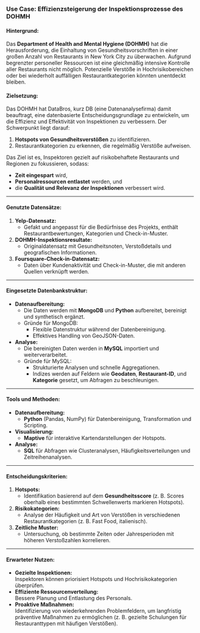 ### **Use Case: Effizienzsteigerung der Inspektionsprozesse des DOHMH**

#### **Hintergrund:**
Das **Department of Health and Mental Hygiene (DOHMH)** hat die Herausforderung, die Einhaltung von Gesundheitsvorschriften in einer großen Anzahl von Restaurants in New York City zu überwachen. Aufgrund begrenzter personeller Ressourcen ist eine gleichmäßig intensive Kontrolle aller Restaurants nicht möglich. Potenzielle Verstöße in Hochrisikobereichen oder bei wiederholt auffälligen Restaurantkategorien könnten unentdeckt bleiben. 

#### **Zielsetzung:**
Das DOHMH hat DataBros, kurz DB (eine Datenanalysefirma) damit beauftragt, eine datenbasierte Entscheidungsgrundlage zu entwickeln, um die Effizienz und Effektivität von Inspektionen zu verbessern. Der Schwerpunkt liegt darauf:  
1. **Hotspots von Gesundheitsverstößen** zu identifizieren.  
2. Restaurantkategorien zu erkennen, die regelmäßig Verstöße aufweisen.  

Das Ziel ist es, Inspektoren gezielt auf risikobehaftete Restaurants und Regionen zu fokussieren, sodass:  
- **Zeit eingespart** wird,  
- **Personalressourcen entlastet** werden, und  
- die **Qualität und Relevanz der Inspektionen** verbessert wird.  

---

#### **Genutzte Datensätze:**
1. **Yelp-Datensatz:**  
   - Gefakt und angepasst für die Bedürfnisse des Projekts, enthält Restaurantbewertungen, Kategorien und Check-in-Muster.  
2. **DOHMH-Inspektionsresultate:**  
   - Originaldatensatz mit Gesundheitsnoten, Verstoßdetails und geografischen Informationen.  
3. **Foursquare-Check-in-Datensatz:**  
   - Daten über Kundenaktivität und Check-in-Muster, die mit anderen Quellen verknüpft werden.  

---

#### **Eingesetzte Datenbankstruktur:**
- **Datenaufbereitung:**  
  - Die Daten werden mit **MongoDB** und **Python** aufbereitet, bereinigt und synthetisch ergänzt.  
  - Gründe für MongoDB:
    - Flexible Datenstruktur während der Datenbereinigung.
    - Effektives Handling von GeoJSON-Daten.  
- **Analyse:**  
  - Die bereinigten Daten werden in **MySQL** importiert und weiterverarbeitet.  
  - Gründe für MySQL:
    - Strukturierte Analysen und schnelle Aggregationen.
    - Indizes werden auf Feldern wie **Geodaten**, **Restaurant-ID**, und **Kategorie** gesetzt, um Abfragen zu beschleunigen.  

---

#### **Tools und Methoden:**
- **Datenaufbereitung:**  
  - **Python** (Pandas, NumPy) für Datenbereinigung, Transformation und Scripting.  
- **Visualisierung:**  
  - **Maptive** für interaktive Kartendarstellungen der Hotspots.  
- **Analyse:**  
  - **SQL** für Abfragen wie Clusteranalysen, Häufigkeitsverteilungen und Zeitreihenanalysen.  

---

#### **Entscheidungskriterien:**
1. **Hotspots:**  
   - Identifikation basierend auf dem **Gesundheitsscore** (z. B. Scores oberhalb eines bestimmten Schwellenwerts markieren Hotspots).  
2. **Risikokategorien:**  
   - Analyse der Häufigkeit und Art von Verstößen in verschiedenen Restaurantkategorien (z. B. Fast Food, italienisch).  
3. **Zeitliche Muster:**  
   - Untersuchung, ob bestimmte Zeiten oder Jahresperioden mit höheren Verstoßzahlen korrelieren.  

---

#### **Erwarteter Nutzen:**
- **Gezielte Inspektionen:**  
  Inspektoren können priorisiert Hotspots und Hochrisikokategorien überprüfen.  
- **Effiziente Ressourcenverteilung:**  
  Bessere Planung und Entlastung des Personals.  
- **Proaktive Maßnahmen:**  
  Identifizierung von wiederkehrenden Problemfeldern, um langfristig präventive Maßnahmen zu ermöglichen (z. B. gezielte Schulungen für Restauranttypen mit häufigen Verstößen).  

